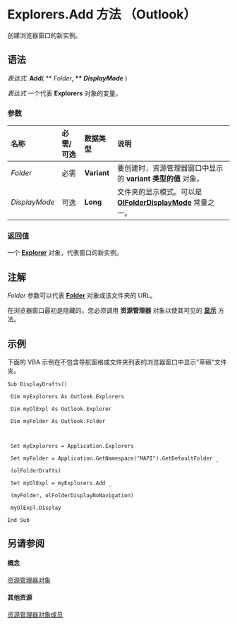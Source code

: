 
# Explorers.Add 方法 （Outlook）

创建浏览器窗口的新实例。


## 语法

 _表达式_. **Add**( ** _Folder_**, ** _DisplayMode_** )

 _表达式_ 一个代表 **Explorers** 对象的变量。


### 参数



|**名称**|**必需/可选**|**数据类型**|**说明**|
|:-----|:-----|:-----|:-----|
| _Folder_|必需|**Variant**|要创建时，资源管理器窗口中显示的 **variant 类型的值** 对象。|
| _DisplayMode_|可选|**Long**|文件夹的显示模式。可以是  **[OlFolderDisplayMode](90ab0507-7096-4075-72c1-bc56de25bbf2.md)** 常量之一。|

### 返回值

一个  **[Explorer](026591e5-049f-503a-4166-34e6dbc225fb.md)** 对象，代表窗口的新实例。


## 注解

 _Folder_ 参数可以代表 **[Folder](3cf6cda8-6d70-666e-2643-9d9c5b9cacfc.md)** 对象或该文件夹的 URL。

在浏览器窗口最初是隐藏的。您必须调用 **资源管理器** 对象以使其可见的 **[显示](3d93be5a-90af-af60-c16a-ec15d87f4d97.md)** 方法。


## 示例

下面的 VBA 示例在不包含导航窗格或文件夹列表的浏览器窗口中显示"草稿"文件夹。


```
Sub DisplayDrafts() 
 
 Dim myExplorers As Outlook.Explorers 
 
 Dim myOlExpl As Outlook.Explorer 
 
 Dim myFolder As Outlook.Folder 
 
 
 
 Set myExplorers = Application.Explorers 
 
 Set myFolder = Application.GetNamespace("MAPI").GetDefaultFolder _ 
 
 (olFolderDrafts) 
 
 Set myOlExpl = myExplorers.Add _ 
 
 (myFolder, olFolderDisplayNoNavigation) 
 
 myOlExpl.Display 
 
End Sub
```


## 另请参阅


#### 概念


[资源管理器对象](8398532a-1fad-7390-6778-109ac5e6c67c.md)
#### 其他资源


[资源管理器对象成员](fcea707c-4a07-c375-b862-1cf15b31c07c.md)